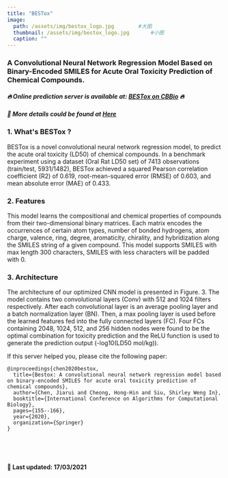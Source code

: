 ```yaml
---
title: "BESTox"
image: 
  path: /assets/img/bestox_logo.jpg        #大图
  thumbnail: /assets/img/bestox_logo.jpg       #小图
  caption: ""
---
```


### A Convolutional Neural Network Regression Model Based on Binary-Encoded SMILES for Acute Oral Toxicity Prediction of Chemical Compounds.

##### :fire: Online prediction server is available at: [BESTox on CBBio](https://cbbio.online/BESTox/) :fire:
##### :beginner: More details could be found at [Here](https://cbbio.online/BESTox/?action=datamethod)

### 1. What's BESTox ?
BESTox is a novel convolutional neural network regression model, to predict the acute oral toxicity (LD50) of chemical compounds. In a benchmark experiment using a dataset (Oral Rat LD50 set) of 7413 observations (train/test, 5931/1482), BESTox achieved a squared Pearson correlation coefficient (R2) of 0.619, root-mean-squared error (RMSE) of 0.603, and mean absolute error (MAE) of 0.433.

### 2. Features
This model learns the compositional and chemical properties of compounds from their two-dimensional binary matrices. Each matrix encodes the occurrences of certain atom types, number of bonded hydrogens, atom charge, valence, ring, degree, aromaticity, chirality, and hybridization along the SMILES string of a given compound. This model supports SMILES with max length 300 characters, SMILES with less characters will be padded with 0.

### 3. Architecture
The architecture of our optimized CNN model is presented in Figure. 3. The model contains two convolutional layers (Conv) with 512 and 1024 filters respectively. After each convolutional layer is an average pooling layer and a batch normalization layer (BN). Then, a max pooling layer is used before the learned features fed into the fully connected layers (FC). Four FCs containing 2048, 1024, 512, and 256 hidden nodes were found to be the optimal combination for toxicity prediction and the ReLU function is used to generate the prediction output (-log10(LD50 mol/kg)).

If this server helped you, please cite the following paper:
```
@inproceedings{chen2020bestox,
  title={Bestox: A convolutional neural network regression model based on binary-encoded SMILES for acute oral toxicity prediction of chemical compounds},
  author={Chen, Jiarui and Cheong, Hong-Hin and Siu, Shirley Weng In},
  booktitle={International Conference on Algorithms for Computational Biology},
  pages={155--166},
  year={2020},
  organization={Springer}
}
```
&nbsp;
&nbsp;
&nbsp;
--------------------
#### :construction: Last updated: 17/03/2021
